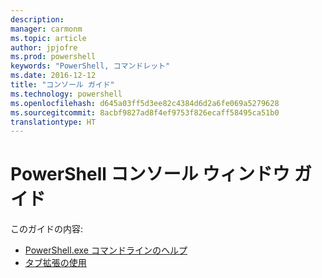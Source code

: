 ```yaml
---
description: 
manager: carmonm
ms.topic: article
author: jpjofre
ms.prod: powershell
keywords: "PowerShell, コマンドレット"
ms.date: 2016-12-12
title: "コンソール ガイド"
ms.technology: powershell
ms.openlocfilehash: d645a03ff5d3ee82c4384d6d2a6fe069a5279628
ms.sourcegitcommit: 8acbf9827ad8f4ef9753f826ecaff58495ca51b0
translationtype: HT
---
```

#  <a name="powershell-console-window-guide"></a>PowerShell コンソール ウィンドウ ガイド

このガイドの内容:
-  [PowerShell.exe コマンドラインのヘルプ](console/PowerShell.exe-Command-Line-Help.md)
-  [タブ拡張の使用](console/Using-Tab-Expansion.md)

